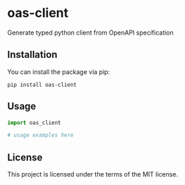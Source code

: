 # oas-client

Generate typed python client from OpenAPI specification

## Installation

You can install the package via pip:

```
pip install oas-client
```

## Usage

```python
import oas_client

# usage examples here
```

## License

This project is licensed under the terms of the MIT license.
